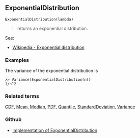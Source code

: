 ## ExponentialDistribution

```
ExponentialDistribution(lambda)
```

> returns an exponential distribution.
    
See:  
* [Wikipedia - Exponential distribution](https://en.wikipedia.org/wiki/Exponential_distribution)
 
 
### Examples

The variance of the exponential distribution is

```
>> Variance(ExponentialDistribution(n))
1/n^2
```

### Related terms 
[CDF](CDF.md), [Mean](Mean.md), [Median](Median.md), [PDF](PDF.md), [Quantile](Quantile.md), [StandardDeviation](StandardDeviation.md), [Variance](Variance.md) 

### Github

* [Implementation of ExponentialDistribution](https://github.com/axkr/symja_android_library/blob/master/symja_android_library/matheclipse-core/src/main/java/org/matheclipse/core/builtin/StatisticsFunctions.java#L3791) 
